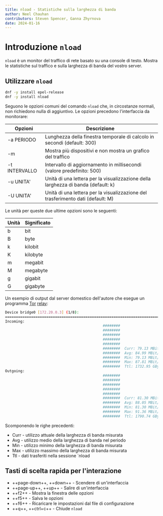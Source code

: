 ```yaml
---
title: nload - Statistiche sulla larghezza di banda
author: Neel Chauhan
contributors: Steven Spencer, Ganna Zhyrnova
date: 2024-01-16
---
```


# Introduzione `nload`

`nload` è un monitor del traffico di rete basato su una console di testo. Mostra le statistiche sul traffico e sulla larghezza di banda del vostro server.

## Utilizzare `nload`

```bash
dnf -y install epel-release
dnf -y install nload
```

Seguono le opzioni comuni del comando `nload` che, in circostanze normali, non richiedono nulla di aggiuntivo. Le opzioni precedono l'interfaccia da monitorare:

| Opzioni       | Descrizione                                                                                                          |
| ------------- | -------------------------------------------------------------------------------------------------------------------- |
| -a PERIODO    | Lunghezza della finestra temporale di calcolo in secondi (default: 300)           |
| -m            | Mostra più dispositivi e non mostra un grafico del traffico                                                          |
| -t INTERVALLO | Intervallo di aggiornamento in millisecondi (valore predefinito: 500)             |
| -u UNITA'     | Unità di una lettera per la visualizzazione della larghezza di banda (default: k) |
| -U UNITA'     | Unità di una lettera per la visualizzazione del trasferimento dati (default: M)   |

Le unità per queste due ultime opzioni sono le seguenti:

| Unità | Significato |
| ----- | ----------- |
| b     | bit         |
| B     | byte        |
| k     | kilobit     |
| K     | kilobyte    |
| m     | megabit     |
| M     | megabyte    |
| g     | gigabit     |
| G     | gigabyte    |

Un esempio di output dal server domestico dell'autore che esegue un programma [Tor](https://www.torproject.org/) [relay](https://community.torproject.org/relay/types-of-relays/):

```bash
Device bridge0 [172.20.0.3] (1/8):
================================================================================
Incoming:
                                             ########
                                             ########
                                             ########
                                             ########
                                             ########
                                             ########  Curr: 79.13 MBit/s
                                             ########  Avg: 84.99 MBit/s
                                             ########  Min: 79.13 MBit/s
                                             ########  Max: 87.81 MBit/s
                                             ########  Ttl: 1732.95 GByte
Outgoing:
                                             ########
                                             ########
                                             ########
                                             ########
                                             ########
                                             ########  Curr: 81.30 MBit/s
                                             ########  Avg: 88.05 MBit/s
                                             ########  Min: 81.30 MBit/s
                                             ########  Max: 91.36 MBit/s
                                             ########  Ttl: 1790.74 GByte
```

Scomponendo le righe precedenti:

- Curr - utilizzo attuale della larghezza di banda misurata
- Avg - utilizzo medio della larghezza di banda nel periodo
- Min - utilizzo minimo della larghezza di banda misurata
- Max - utilizzo massimo della larghezza di banda misurata
- Ttl - dati trasferiti nella sessione \`nload

## Tasti di scelta rapida per l'interazione

- \++page-down++, ++down++ - Scendere di un'interfaccia
- \++page-up++, ++up++ - Salire di un'interfaccia
- \++f2++ - Mostra la finestra delle opzioni
- \++f5++ - Salva le opzioni
- \++f6++ - Ricaricare le impostazioni dal file di configurazione
- \++q++, ++ctrl+c++ - Chiude `nload`
